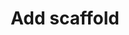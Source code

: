 ---
title: "Add scaffold"
layout: default
parent: Ruby on Rails
parent_path: /tutorials/ruby-on-rails
---